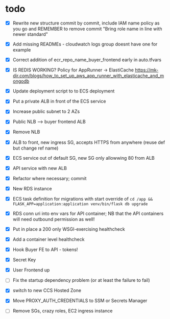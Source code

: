 # todo

- [x] Rewrite new structure commit by commit, include IAM name policy as you go and REMEMBER to remove commit "Bring role name in line with newer standard"
- [x] Add missing READMEs - cloudwatch logs group doesnt have one for example
- [x] Correct addition of ecr_repo_name_buyer_frontend early in auto.tfvars
- [x] IS REDIS WORKING? Policy for AppRunner -> ElastiCache https://mk-dir.com/blogs/how_to_set_up_aws_app_runner_with_elasticache_and_mongodb
- [x] Update deployment script to to ECS deployment
- [x] Put a private ALB in front of the ECS service
- [x] Increase public subnet to 2 AZs
- [x] Public NLB --> buyer frontend ALB

- [x] Remove NLB
- [x] ALB to front, new ingress SG, accepts HTTPS from anywhere (reuse def but change ref name)
- [x] ECS service out of default SG, new SG only allowwing 80 from ALB

- [x] API service with new ALB
- [x] Refactor where necessary; commit
- [x] New RDS instance
- [x] ECS task definition for migrations with start override of `cd /app && FLASK_APP=application:application venv/bin/flask db upgrade`
- [x] RDS conn uri into env vars for API container; NB that the API containers will need outbound permission as well!

- [x] Put in place a 200 only WSGI-exercising healthcheck
- [x] Add a container level healthcheck

- [x] Hook Buyer FE to API - tokens!
- [x] Secret Key
- [x] User Frontend up

- [ ] Fix the startup dependency problem (or at least the failure to fail)

- [x] switch to new CCS Hosted Zone

- [x] Move PROXY_AUTH_CREDENTIALS to SSM or Secrets Manager

- [ ] Remove SGs, crazy roles, EC2 ingress instance
